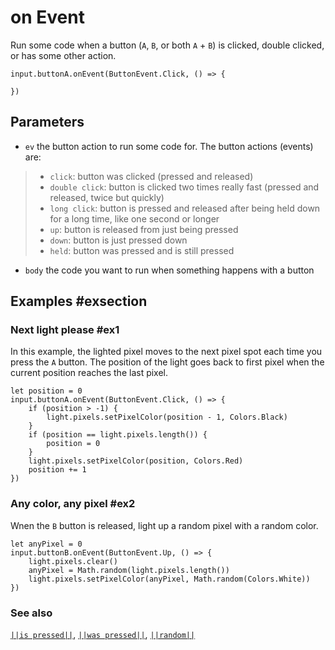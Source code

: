 # on Event

Run some code when a button (``A``, ``B``, or both ``A`` + ``B``) is clicked, double clicked, or has some other action.

```sig
input.buttonA.onEvent(ButtonEvent.Click, () => {

})
```
## Parameters

* ``ev`` the button action to run some code for. The button actions (events) are:
> * ``click``: button was clicked (pressed and released)
> * ``double click``: button is clicked two times really fast (pressed and released, twice but quickly)
> * ``long click``: button is pressed and released after being held down for a long time, like one second or longer
> * ``up``: button is released from just being pressed
> * ``down``: button is just pressed down
> * ``held``: button was pressed and is still pressed
* ``body`` the code you want to run when something happens with a button

## Examples #exsection

### Next light please #ex1

In this example, the lighted pixel moves to the next pixel spot each time you press the `A` button. The position of
the light goes back to first pixel when the current position reaches the last pixel.

```blocks
let position = 0
input.buttonA.onEvent(ButtonEvent.Click, () => {
    if (position > -1) {
        light.pixels.setPixelColor(position - 1, Colors.Black)
    }
    if (position == light.pixels.length()) {
        position = 0
    }
    light.pixels.setPixelColor(position, Colors.Red)
    position += 1
})
```

### Any color, any pixel #ex2

Wnen the ``B`` button is released, light up a random pixel with a random color.

```blocks
let anyPixel = 0
input.buttonB.onEvent(ButtonEvent.Up, () => {
    light.pixels.clear()
    anyPixel = Math.random(light.pixels.length())
    light.pixels.setPixelColor(anyPixel, Math.random(Colors.White))
})
```

### See also

[``||is pressed||``](/reference/input/button-is-pressed),
[``||was pressed||``](/reference/input/button/was-pressed),
[``||random||``](/blocks/math#random-value)
